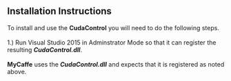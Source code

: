 <H2>Installation Instructions</H2>
To install and use the <b>CudaControl</b> you will need to do the following steps.
</br>
</br>1.) Run Visual Studio 2015 in Adminstrator Mode so that it can register the resulting <b><i>CudaControl.dll</i></b>.
</br>
</br><b>MyCaffe</b> uses the <b><i>CudaControl.dll</i></b> and expects that it is registered as noted above.

